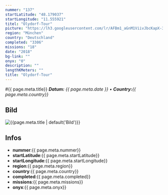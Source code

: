 ```yaml
---
nummer: "137"
startLatitude: "48.179037"
startLongitude: "11.555921"
titel: "Olydorf-Tour"
picture: "https://lh3.googleusercontent.com/lr/AFBm1_aGnM1ViivJbcKapX-3TOGCNmTDt_N3WXQLtcJFLU6hoOpyIUSx6UT9f7nXx74B2ogo_cT8HC2tbrlMx7dXLARYZsle9i3er1EPMy4NjYQtFK9OO02-Qt6NXoB_cJCZ8fNT0ynL2OQs43hhEDDYjA-fRkjm3Q1sbK7I8SoMy5tgIYQg40phCumxoRro5qfLmHEdbkX0UwlWbkp1CemeJ6yF13eWO3dpBUHA9YNFapvALHO8heuLJGZs2SqgFmPl47Lsl8oBqP_5rYNnEhj2HPTBXHOK1dvqedSZ6tFshjlPqPPzw9XqtyB-imXyWdp9LdAjKyqUlPAHJYAtXTGewAbQ7P7QAeBxHzcjhr5bBhAamzWj13RXxmZRxNt55lfvIPEJD9A1LqZYO6z9y_z-0fzKGnaCrkwKKBEmTJ7C5Yh9vdYFRM5PALcQcxVnjhbY7R5pFlOmlUIkJY066ZGFw_8zoWPr2cr5j3N1Oek1-xVIQKR6fLd0zbktfqGFCy8h2JICWpJg_xVXkJCRgZ39iFgR23Lm4PspNoeK341w2pIFeIjbohR8vVl5_A8KKXdfUrCsORRAwt0VRgMs6PtEJtKJ7O65wKBn0IEcLgbn9wEMhaliK_ap-HaWeBmWTKGvwVzxyqkbCNQrQspZspnu0XPmPMVNOiJy7WBjA4T14eQ09qGbmmfevKIizyG2zMeK2eqeocZWUTMl1ZMWC7J1HMP5DxPM84CFMsnszTauQKRGNrsmvKFYhWHYY8kC1sK0rxZnJkvGqRDG3dUsgMkVQW3eAgoyCt3KKpgL91CPlbSkTH39pnKCmB8Zq_Vx8WYD5bM7H1HlxRY8BAyLRChjtXLTpYJ8-vAAoA5d"
region: "München"
country: "Deutschland"
completed: "3306"
missions: "18"
date: "2018"
bg-link: ""
onyx: "0"
description: ""
lengthKMeters: ""
title: "Olydorf-Tour"
---
```


#{{ page.meta.title}}
_**Datum:** {{ page.meta.date }} • **Country:**{{ page.meta.country}}_

## Bild
![{{page.meta.title | default('Bild')}}]({{page.meta.picture}})

## Infos
- **nummer**:{{ page.meta.nummer}}
- **startLatitude**:{{ page.meta.startLatitude}}
- **startLongitude**:{{ page.meta.startLongitude}}
- **region**:{{ page.meta.region}}
- **country**:{{ page.meta.country}}
- **completed**:{{ page.meta.completed}}
- **missions**:{{ page.meta.missions}}
- **onyx**:{{ page.meta.onyx}}

